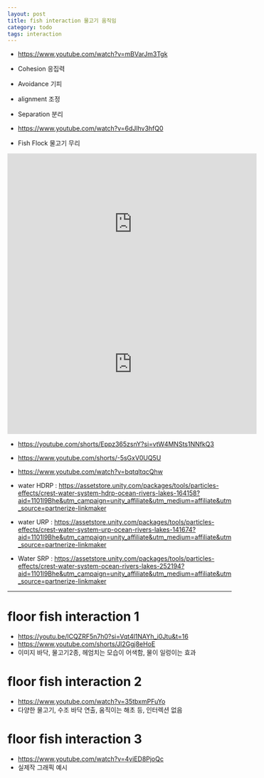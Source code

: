 ```yaml
---
layout: post
title: fish interaction 물고기 움직임
category: todo
tags: interaction
---
```


* https://www.youtube.com/watch?v=mBVarJm3Tgk
* Cohesion 응집력
* Avoidance 기피
* alignment 조정
* Separation 분리

* https://www.youtube.com/watch?v=6dJlhv3hfQ0

* Fish Flock 물고기 무리

<iframe width="560" height="315" src="https://www.youtube.com/embed/2EjdVOtOZ4A?si=5f1vPSLKJPJvYuwF" title="YouTube video player" frameborder="0" allow="accelerometer; autoplay; clipboard-write; encrypted-media; gyroscope; picture-in-picture; web-share" allowfullscreen></iframe>

<iframe width="560" height="315" src="https://www.youtube.com/embed/dDleJ7QXj7Q?si=efb7C85O5KNgwxJk" title="YouTube video player" frameborder="0" allow="accelerometer; autoplay; clipboard-write; encrypted-media; gyroscope; picture-in-picture; web-share" allowfullscreen></iframe>

* https://youtube.com/shorts/Eppz365zsnY?si=vtW4MNSts1NNfkQ3
* https://www.youtube.com/shorts/-5sGxV0UQ5U
* https://www.youtube.com/watch?v=bqtqltqcQhw


* water HDRP : https://assetstore.unity.com/packages/tools/particles-effects/crest-water-system-hdrp-ocean-rivers-lakes-164158?aid=1101l9Bhe&utm_campaign=unity_affiliate&utm_medium=affiliate&utm_source=partnerize-linkmaker
* water URP : https://assetstore.unity.com/packages/tools/particles-effects/crest-water-system-urp-ocean-rivers-lakes-141674?aid=1101l9Bhe&utm_campaign=unity_affiliate&utm_medium=affiliate&utm_source=partnerize-linkmaker
* Water SRP : https://assetstore.unity.com/packages/tools/particles-effects/crest-water-system-ocean-rivers-lakes-252194?aid=1101l9Bhe&utm_campaign=unity_affiliate&utm_medium=affiliate&utm_source=partnerize-linkmaker

---

# floor fish interaction 1
* https://youtu.be/lCQZRF5n7h0?si=Vqt4l1NAYh_i0Jtu&t=16
* https://www.youtube.com/shorts/Jl2Ggj8eHoE
* 이미지 바닥, 물고기2종, 헤엄치는 모습이 어색함, 물이 일렁이는 효과

# floor fish interaction 2
* https://www.youtube.com/watch?v=35tbxmPFuYo
* 다양한 물고기, 수조 바닥 연출, 움직이는 해초 등, 인터렉션 없음

# floor fish interaction 3
* https://www.youtube.com/watch?v=4viED8PjoQc
* 실제작 그래픽 예시
